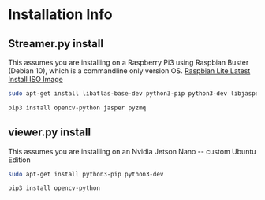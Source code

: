 # Installation Info

## Streamer.py install

This assumes you are installing on a Raspberry Pi3 using Raspbian Buster (Debian 10), which is a commandline only version OS. 
[Raspbian Lite Latest Install ISO Image](https://downloads.raspberrypi.org/raspbian_lite_latest "Raspbian Lite Latest Install ISO Image")

```bash
sudo apt-get install libatlas-base-dev python3-pip python3-dev libjasper-dev libqtgui4 libqt4-test libilmbase-dev libopenexr-dev libgstreamer1.0-dev python3-picamera libavcodec-dev libavformat-dev libswscale-dev

pip3 install opencv-python jasper pyzmq
```

## viewer.py install

This assumes you are installing on an Nvidia Jetson Nano -- custom Ubuntu Edition

```bash
sudo apt-get install python3-pip python3-dev

pip3 install opencv-python
```
